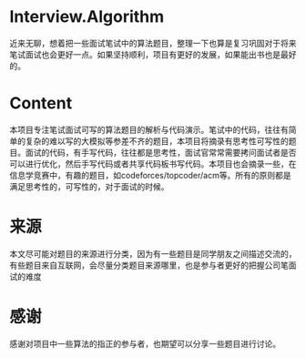 # Interview.Algorithm
近来无聊，想着把一些面试笔试中的算法题目，整理一下也算是复习巩固对于将来笔试面试也会更好一点。如果坚持顺利，项目有更好的发展，如果能出书也是最好的。
# Content
本项目专注笔试面试可写的算法题目的解析与代码演示。笔试中的代码，往往有简单的复杂的难以写的大模拟等参差不齐的题目，本项目将摘录有思考性可写性的题目。面试的代码，有手写代码，往往都是思考性，面试官常常需要拷问面试者是否可以进行优化，然后手写代码或者共享代码板书写代码。本项目也会摘录一些，在信息学竞赛中，有趣的题目，如codeforces/topcoder/acm等。所有的原则都是满足思考性的，可写性的，对于面试的时候。
# 来源
本文尽可能对题目的来源进行分类，因为有一些题目是同学朋友之间描述交流的，有些题目来自互联网，会尽量分类题目来源哪里，也是参与者更好的把握公司笔面试的难度
# 感谢
感谢对项目中一些算法的指正的参与者，也期望可以分享一些题目进行讨论。
